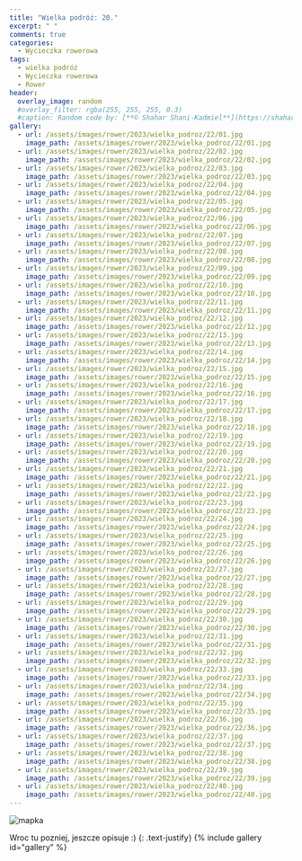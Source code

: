 ```yaml
---
title: "Wielka podróż: 20."
excerpt: " "
comments: true
categories:
  - Wycieczka rowerowa
tags:
  - wielka podróż
  - Wycieczka rowerowa
  - Rower
header:
  overlay_image: random
  #overlay_filter: rgba(255, 255, 255, 0.3)
  #caption: Random code by: [**© Shahar Shani-Kadmiel**](https://shaharkadmiel.github.io)"
gallery:
  - url: /assets/images/rower/2023/wielka_podroz/22/01.jpg
    image_path: /assets/images/rower/2023/wielka_podroz/22/01.jpg
  - url: /assets/images/rower/2023/wielka_podroz/22/02.jpg
    image_path: /assets/images/rower/2023/wielka_podroz/22/02.jpg
  - url: /assets/images/rower/2023/wielka_podroz/22/03.jpg
    image_path: /assets/images/rower/2023/wielka_podroz/22/03.jpg
  - url: /assets/images/rower/2023/wielka_podroz/22/04.jpg
    image_path: /assets/images/rower/2023/wielka_podroz/22/04.jpg
  - url: /assets/images/rower/2023/wielka_podroz/22/05.jpg
    image_path: /assets/images/rower/2023/wielka_podroz/22/05.jpg
  - url: /assets/images/rower/2023/wielka_podroz/22/06.jpg
    image_path: /assets/images/rower/2023/wielka_podroz/22/06.jpg
  - url: /assets/images/rower/2023/wielka_podroz/22/07.jpg
    image_path: /assets/images/rower/2023/wielka_podroz/22/07.jpg
  - url: /assets/images/rower/2023/wielka_podroz/22/08.jpg
    image_path: /assets/images/rower/2023/wielka_podroz/22/08.jpg
  - url: /assets/images/rower/2023/wielka_podroz/22/09.jpg
    image_path: /assets/images/rower/2023/wielka_podroz/22/09.jpg
  - url: /assets/images/rower/2023/wielka_podroz/22/10.jpg
    image_path: /assets/images/rower/2023/wielka_podroz/22/10.jpg
  - url: /assets/images/rower/2023/wielka_podroz/22/11.jpg
    image_path: /assets/images/rower/2023/wielka_podroz/22/11.jpg
  - url: /assets/images/rower/2023/wielka_podroz/22/12.jpg
    image_path: /assets/images/rower/2023/wielka_podroz/22/12.jpg
  - url: /assets/images/rower/2023/wielka_podroz/22/13.jpg
    image_path: /assets/images/rower/2023/wielka_podroz/22/13.jpg
  - url: /assets/images/rower/2023/wielka_podroz/22/14.jpg
    image_path: /assets/images/rower/2023/wielka_podroz/22/14.jpg
  - url: /assets/images/rower/2023/wielka_podroz/22/15.jpg
    image_path: /assets/images/rower/2023/wielka_podroz/22/15.jpg
  - url: /assets/images/rower/2023/wielka_podroz/22/16.jpg
    image_path: /assets/images/rower/2023/wielka_podroz/22/16.jpg
  - url: /assets/images/rower/2023/wielka_podroz/22/17.jpg
    image_path: /assets/images/rower/2023/wielka_podroz/22/17.jpg
  - url: /assets/images/rower/2023/wielka_podroz/22/18.jpg
    image_path: /assets/images/rower/2023/wielka_podroz/22/18.jpg
  - url: /assets/images/rower/2023/wielka_podroz/22/19.jpg
    image_path: /assets/images/rower/2023/wielka_podroz/22/19.jpg
  - url: /assets/images/rower/2023/wielka_podroz/22/20.jpg
    image_path: /assets/images/rower/2023/wielka_podroz/22/20.jpg
  - url: /assets/images/rower/2023/wielka_podroz/22/21.jpg
    image_path: /assets/images/rower/2023/wielka_podroz/22/21.jpg
  - url: /assets/images/rower/2023/wielka_podroz/22/22.jpg
    image_path: /assets/images/rower/2023/wielka_podroz/22/22.jpg
  - url: /assets/images/rower/2023/wielka_podroz/22/23.jpg
    image_path: /assets/images/rower/2023/wielka_podroz/22/23.jpg
  - url: /assets/images/rower/2023/wielka_podroz/22/24.jpg
    image_path: /assets/images/rower/2023/wielka_podroz/22/24.jpg
  - url: /assets/images/rower/2023/wielka_podroz/22/25.jpg
    image_path: /assets/images/rower/2023/wielka_podroz/22/25.jpg
  - url: /assets/images/rower/2023/wielka_podroz/22/26.jpg
    image_path: /assets/images/rower/2023/wielka_podroz/22/26.jpg
  - url: /assets/images/rower/2023/wielka_podroz/22/27.jpg
    image_path: /assets/images/rower/2023/wielka_podroz/22/27.jpg
  - url: /assets/images/rower/2023/wielka_podroz/22/28.jpg
    image_path: /assets/images/rower/2023/wielka_podroz/22/28.jpg
  - url: /assets/images/rower/2023/wielka_podroz/22/29.jpg
    image_path: /assets/images/rower/2023/wielka_podroz/22/29.jpg
  - url: /assets/images/rower/2023/wielka_podroz/22/30.jpg
    image_path: /assets/images/rower/2023/wielka_podroz/22/30.jpg
  - url: /assets/images/rower/2023/wielka_podroz/22/31.jpg
    image_path: /assets/images/rower/2023/wielka_podroz/22/31.jpg
  - url: /assets/images/rower/2023/wielka_podroz/22/32.jpg
    image_path: /assets/images/rower/2023/wielka_podroz/22/32.jpg
  - url: /assets/images/rower/2023/wielka_podroz/22/33.jpg
    image_path: /assets/images/rower/2023/wielka_podroz/22/33.jpg
  - url: /assets/images/rower/2023/wielka_podroz/22/34.jpg
    image_path: /assets/images/rower/2023/wielka_podroz/22/34.jpg
  - url: /assets/images/rower/2023/wielka_podroz/22/35.jpg
    image_path: /assets/images/rower/2023/wielka_podroz/22/35.jpg
  - url: /assets/images/rower/2023/wielka_podroz/22/36.jpg
    image_path: /assets/images/rower/2023/wielka_podroz/22/36.jpg
  - url: /assets/images/rower/2023/wielka_podroz/22/37.jpg
    image_path: /assets/images/rower/2023/wielka_podroz/22/37.jpg
  - url: /assets/images/rower/2023/wielka_podroz/22/38.jpg
    image_path: /assets/images/rower/2023/wielka_podroz/22/38.jpg
  - url: /assets/images/rower/2023/wielka_podroz/22/39.jpg
    image_path: /assets/images/rower/2023/wielka_podroz/22/39.jpg
  - url: /assets/images/rower/2023/wielka_podroz/22/40.jpg
    image_path: /assets/images/rower/2023/wielka_podroz/22/40.jpg
---
```

![mapka](/assets/images/rower/2023/wielka_podroz/22/mapka.png)

Wroc tu pozniej, jeszcze opisuje :)
{: .text-justify}
{% include gallery id="gallery" %}
